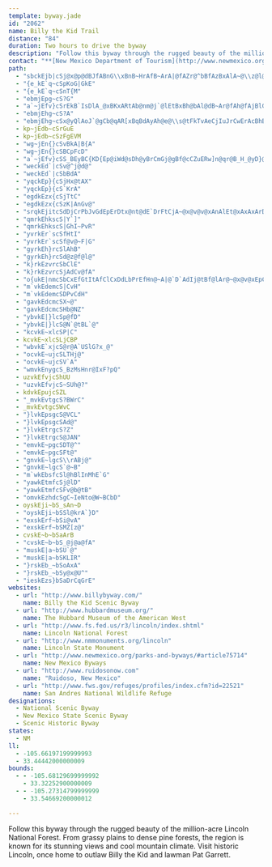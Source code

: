 ```yaml
---
template: byway.jade
id: "2062"
name: Billy the Kid Trail
distance: "84"
duration: Two hours to drive the byway
description: "Follow this byway through the rugged beauty of the million-acre Lincoln National Forest. From grassy plains to dense pine forests, the region is known for its stunning views and cool mountain climate. Visit historic Lincoln, once home to outlaw Billy the Kid and lawman Pat Garrett."
contact: "**[New Mexico Department of Tourism](http://www.newmexico.org/index.php)**  \r\n 800-545-2070  \r\n 575-827-7400  \r\n [Send E-mail](mailto:enchantment@newmexico.org)  \r\n\r\n**Ruidoso Visitor Center/Chamber of Commerce**  \r\n 575-257-7395  \r\n 877-784-3676 \r\n\r\n"
path: 
  - "sbckEjb|cSj@x@p@dBJfABnG\\xBnB~HrAfB~ArA|@fAZr@^bBfAzBxAlA~@\\z@l@lC~DlAx@~Br@bAz@|@dBt@~C^~@x@dAbAl@x@PhEC~ARnGjDnCp@~@h@fAb@bAFpNYhQ_AfIaChAk@"
  - "{e_kE`q~cSpKoG|GkE"
  - "{e_kE`q~cSnT{M"
  - "ebmjEpg~cS?G"
  - "a`~jEfv}cSrEkB`IsDlA_@xBKxARtAb@nm@j`@lEtBxBh@bAl@dB~Ar@fAh@fAjBlGrAfCxA|ApGxD|BhBbBl@rA?tAM|Am@hGaFbAkAlEaHfBkA~A[x@FxAX|DlAhB\\vDRjCSlB_A~AyBxAuCfBcBrCgA`IsB|By@`AeAf@s@zAyAfAm@bAWxAMj@DpG~AtALvBSjN{CfB?zHtAzA?~Ae@fCaBrE_FfEyClJuFjD}@hAa@jAk@pByA|KqQdA_B|@w@bCaA|@QrCEnATdHlC`Cl@pJ^lDl@zVbMx@|@t@lAXfAXdCTfH^rBXp@~KtMnBlCn@r@l@^z@Xx@JdNDrFQjGLlDm@jK{ChCSrA?xARtDlBpCdBrAf@rHjBv@`@v@dA`@~@dDvLvBrI^v@nAt@lCRRsAToDfAwAd@_AbEuJNyBUuCO_ACy@ZwDlAeH"
  - "ebmjEhg~cS?A"
  - "ebmjEhg~cSx@yQlAoJ`@gCb@qAR[xBqBdAyAh@e@\\s@tFkTvAeCjIuJrCwErAcBhBwDd@yBNsEK{IT_SN}D|AqVTmAN{C~@}Zb@oL^yOIuG_DyZMqEB_CNa@cAqAoBiDSQuIkXu@}E[uCI{CDmDXeHNMrAe\\?e@IKE{GO_C_@kBwAcFaNcZaFgLo@{BoAyFy@eHOwEJgGh@mGXeFIaGi@yFeAgE_IuSqOac@qDgJeBuDyB}CmFmFcEgC{CkAuBi@uMmCmDqAaDmB{AyAs@_AmC_Fo@_Bua@k_BcC{GkBqDgCuDcEiFu^{_@mBmCoAaCaCmF_ByCkBsCgWs[wDmEqWgVsJaKaBgCoAmDUmAY_CI{CNyE~AmJp@oFDwBEaCa@_EeAuD}DgIk@eBi@gEY_Ic@{BiAuCa@q@wAwAeOkKmAiA{AuBgAyBiAeD{@gFW_DAoFd@sOK{Bg@aEcAyDq@mBgByCcWoYiCmDsAuC_@wA_BuJsAiFyCyHw@mAwKuNgD_EcE{FuJ{RiDmEeM{JcEuDwIaJwA}AgFiH{FoIqBoDiA}DyEcYWmDHuHAiB]sDeAaGOcHSaCoA_FaGyNu@cEs@_L_@mCg@uBmMkd@sDmIqG{MyTy^cAqBsBiFiAyEy@yFc@{FAgG~@ww@hCk\\BkBI{DYwB}@}D{@oC}GsPgCmI}@qD_AcFuDwXc@mG@{HLwB|C}UfAuGj@sENyCDsGyAeWCmFRsFbCwRn@mGRYt@kGlDk[?gANeBlAsIjB{IpC{KxRom@nAeEl@iDTkCDwTHaC|CcSfCsS~AwVrCam@n@cGb@eCd@}BxAcFtBsEvEsHn]sh@bFoIlXsj@zF}Lx@eCt@yCb@{CdByQh@oD|EwUh@kGr@eTR_Bt@mClVgo@dAqEx@qOZkDL}C_@qHiBcNOeCE_Cf@gDx@gC{Be@i@?}Cp@cA^mErC_v@rb@u^`TmD|BmBdBkB`CeElGm[xh@kJ~NsFvJgKhTwCpEcE`EcFxCwVnIsF`CuHrFeB`BgDdEgExEsClCkHrEcLzEol@pUof@lSmBlAqC~CcBnDgA|EsBxZwA`Jq@fDo@rC{BtH_EfJ}@~A_C`EoBjC}RnV{b@tj@oNhQuJrIoS`NgDbC_DjDmClDqCxFiFtLiq@l~AoBjDiClDeMnMmJxKuFtKuDxIsCzIc@rBcAnJYrAo@jBwDzHuEzNaBtDoN`TkAxAsBlBmVjR}A|AmJhR}S`d@{@rB{GhToTrg@mAzB}|@rlAuAjC}ChNaBlC_BdBw@pAk@`BOtADjCbBlQZvE?dFc@fH?fFFrAn@~E\\nAlDjKxDhRX`E^vZXfDjB~G`AhIVdAtGtQlBzGdShvAXdCHfE_ApRi@~Gg@dCk@~AmGrOiQnb@uKlV}@pAkAlA}FrD"
  - kp~jEdb~cSrGuE
  - kp~jEdb~cSzFgEVM
  - "wg~jEn{}cSvBkA|B{A"
  - "wg~jEn{}cSBCpFcD"
  - "a`~jEfv}cSS_BEyBC{KD{Ep@iWd@sDh@yBrCmGj@gBf@cCZuERw]n@qr@B_H_@yD}@uEoC_HqBoC{AyAwSuQ_B_AgGmB}Aw@kAcAyLmNoV_ZqAwBaBsDgBcGcEsPmAsDuLud@cB_G_DuN[mCa@mILkRImMo@iKiAsJgVgoAuAgFiAeDsA_DqGuLiAgDu@iDWyDAcQa@yEg@eCi@gBiAqC{BaD}AaBgD_CeMmF{EeCuCuCgCyDaAyCgAyESyAKgBC{DLyHIeCu@oHg@kCiGkRYmA_AqHc@aBy@_BmB{Bu@k@sCmAmC]uN{@iCm@uAq@}@q@sBgCe@gAc@kAi@mCk@sFQ_AyB{HgJ_f@{CcICeATw@h@a@hB_@X_@Ts@TaOGmBS{AwGmYsFwZYsCYoE]gKQmAy@_BoBmCsHgG{B{B}AoBmE{Ho@y@gCcCoFcDo@i@mAoBeAaEkD}P_EuPwAuKe@eBs@oBkAkBg@SyCe@oCtK@rAfB~HBzASjAc@~@UTgCpAcDz@yDh@gAd@o@n@cElIeBxC]x@Ex@NrBbA~EDf@HvBYzA_@j@s@^kMtDwAp@k@`@gAdByJdUi@~@_RbVaIpFy@DcAWyBuDqAeAoDy@qE]uA[_CkAy@m@kI{LeQaXaB}BmAqAm@YwA_@gDEoD^yAQqHsEyC{AmGmC}ZoL{FgCmBq@eB_@sAGwQB{@GaCm@{@]mC{BcG{Hy@g@o@I"
  - "weckEd`|cSv@^j@d@"
  - "weckEd`|cSbBdA"
  - "yqckEp}{cSjHx@tAX"
  - "yqckEp}{cS`KrA"
  - "egdkEzx{cSjTtC"
  - "egdkEzx{cSzK|AnGv@"
  - "srqkEjitcSdDjCrPbJvGdEpErDtx@nt@dE`DrFtCjA~@x@v@v@xAnAlEt@xAxAxArDnCtGpJnBlBbAn@bCdAf^`L|w@pW~L|CdMnCjSrFzCpBnArAlEfCxDx@rADtZe@zDDzCX|Cj@rDlAxAn@j]rRbGxCfCr@|LzBhL|C"
  - "qmrkEhkscS|Y`]"
  - "qmrkEhkscS|GhI~PvR"
  - "yvrkEr`scSfHtI"
  - "yvrkEr`scSf@v@~F|G"
  - "gyrkEh}rcSlAhB"
  - "gyrkEh}rcSd@z@f@l@"
  - "k}rkEzvrcSbClE"
  - "k}rkEzvrcSjAdCv@fA"
  - "o{ukE|nmcSbCxEfGtItAfClCxDdLbPrEfHn@~A|@`D`AdIj@tBf@lAr@~@x@v@xEpCxCzBjBzBnErI|@pBlBbHxKdi@pB`G"
  - "m`vkEdemcS|CvH"
  - "m`vkEdemcSDPvCdH"
  - "gavkEdcmcSX~@"
  - "gavkEdcmcSHb@NZ"
  - "ybvkE|}lcSp@fD"
  - "ybvkE|}lcS@N`@tBL`@"
  - "kcvkE~xlcSP|C"
  - kcvkE~xlcSLjCBP
  - "wbvkE`xjcS@r@A`USlG?x_@"
  - "ocvkE~ujcSLTHj@"
  - "ocvkE~ujcSV`A"
  - "wmvkEnygcS_BzMsHnr@IxF?pQ"
  - uzvkEfvjcShUU
  - "uzvkEfvjcS~SUh@?"
  - kdvkEpujcSZL
  - "_mvkEvtgcS?BWrC"
  - _mvkEvtgcSWvC
  - "}lvkEpsgcS@VCL"
  - "}lvkEpsgcSAd@"
  - "}lvkEtrgcS?Z"
  - "}lvkEtrgcS@JAN"
  - "emvkE~pgcSDT@^"
  - "emvkE~pgcSFt@"
  - "gnvkE~lgcS\\rABj@"
  - "gnvkE~lgcS`@~B"
  - "m`wkEbsfcSl@hBlInMhE`G"
  - "yawkEtmfcSj@lD"
  - "yawkEtmfcSFv@b@tB"
  - "omvkEzhdcSgC~IeNto@W~BCbD"
  - oyskEji~bS_sAn~D
  - "oyskEji~bSSl@krA`}D"
  - "exskErf~bSi@vA"
  - "exskErf~bSMZ[z@"
  - cvskE~b~bSaArB
  - "cvskE~b~bS_@j@a@fA"
  - "muskE|a~bSU`@"
  - "muskE|a~bSKLIR"
  - "}rskEb_~bSoAxA"
  - "}rskEb_~bSy@x@U^"
  - "ieskEzs}bSaDrCqGrE"
websites: 
  - url: "http://www.billybyway.com/"
    name: Billy the Kid Scenic Byway
  - url: "http://www.hubbardmuseum.org/"
    name: The Hubbard Museum of the American West
  - url: "http://www.fs.fed.us/r3/lincoln/index.shtml"
    name: Lincoln National Forest
  - url: "http://www.nmmonuments.org/lincoln"
    name: Lincoln State Monument
  - url: "http://www.newmexico.org/parks-and-byways/#article75714"
    name: New Mexico Byways
  - url: "http://www.ruidosonow.com"
    name: "Ruidoso, New Mexico"
  - url: "http://www.fws.gov/refuges/profiles/index.cfm?id=22521"
    name: San Andres National Wildlife Refuge
designations: 
  - National Scenic Byway
  - New Mexico State Scenic Byway
  - Scenic Historic Byway
states: 
  - NM
ll: 
  - -105.66197199999993
  - 33.44442000000009
bounds: 
  - - -105.68129699999992
    - 33.32252900000009
  - - -105.27314799999999
    - 33.54669200000012

---
```


Follow this byway through the rugged beauty of the million-acre Lincoln National Forest. From grassy plains to dense pine forests, the region is known for its stunning views and cool mountain climate. Visit historic Lincoln, once home to outlaw Billy the Kid and lawman Pat Garrett.